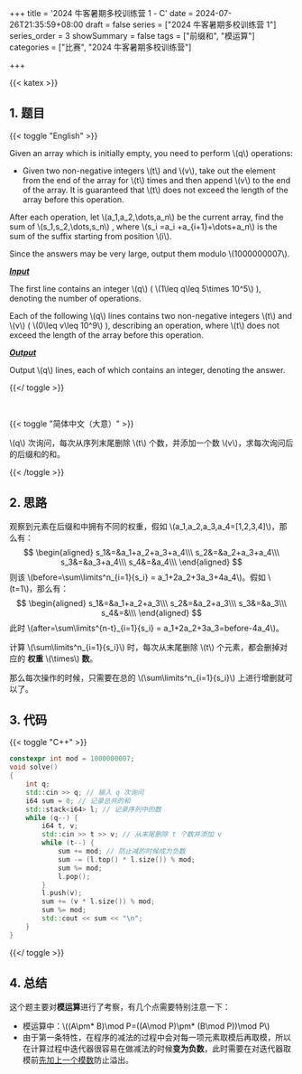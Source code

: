 +++
title = '2024 牛客暑期多校训练营 1 - C'
date = 2024-07-26T21:35:59+08:00
draft = false
series = ["2024 牛客暑期多校训练营 1"]
series_order = 3
showSummary = false
tags = ["前缀和", "模运算"]
categories = ["比赛", "2024 牛客暑期多校训练营"]

+++

{{< katex >}}

## 1. 题目

{{< toggle "English" >}}

Given an array which is initially empty, you need to perform \\(q\\) operations:

- Given two non-negative integers \\(t\\) and \\(v\\), take out the element from the end of the array for \\(t\\) times and then append \\(v\\) to the end of the array. It is guaranteed that \\(t\\) does not exceed the length of the array before this operation.

After each operation, let \\(a_1,a_2,\dots,a_n\\)  be the current array, find the sum of \\(s_1,s_2,\dots,s_n\\) , where \\(s_i =a_i +a_{i+1}+\dots+a_n\\)  is the sum of the suffix starting from position \\(i\\).

Since the answers may be very large, output them modulo \\(1000000007\\).

***<u>Input</u>***

The first line contains an integer \\(q\\) ( \\(1\leq q\leq 5\times 10^5\\) ), denoting the number of operations.

Each of the following \\(q\\) lines contains two non-negative integers \\(t\\) and \\(v\\) ( \\(0\leq v\leq 10^9\\) ), describing an operation, where \\(t\\) does not exceed the length of the array before this operation.

***<u>Output</u>***

Output \\(q\\) lines, each of which contains an integer, denoting the answer.

{{</ toggle >}}

<br>

{{< toggle "简体中文（大意）" >}}

\\(q\\) 次询问，每次从序列末尾删除 \\(t\\) 个数，并添加一个数 \\(v\\)，求每次询问后的后缀和的和。

{{< /toggle >}}

## 2. 思路

观察到元素在后缀和中拥有不同的权重，假如 \\(a_1,a_2,a_3,a_4=[1,2,3,4]\\)，那么有：
$$
\begin{aligned}
s_1&=&a_1+a_2+a_3+a_4\\\
s_2&=&a_2+a_3+a_4\\\
s_3&=&a_3+a_4\\\
s_4&=&a_4\\\
\end{aligned}
$$
则该 \\(before=\sum\limits^n_{i=1}{s_i} = a_1+2a_2+3a_3+4a_4\\)。假如 \\(t=1\\)，那么有：
$$
\begin{aligned}
s_1&=&a_1+a_2+a_3\\\
s_2&=&a_2+a_3\\\
s_3&=&a_3\\\
s_4&=&\\\
\end{aligned}
$$
此时 \\(after=\sum\limits^{n-t}_{i=1}{s_i} = a_1+2a_2+3a_3=before-4a_4\\)。

计算 \\(\sum\limits^n_{i=1}{s_i}\\) 时，每次从末尾删除 \\(t\\) 个元素，都会删掉对应的 **权重** \\(\times\\) **数**。

那么每次操作的时候，只需要在总的 \\(\sum\limits^n_{i=1}{s_i}\\) 上进行增删就可以了。

## 3. 代码

{{< toggle "C++" >}}

```cpp
constexpr int mod = 1000000007;
void solve()
{
    int q;
    std::cin >> q; // 输入 q 次询问
    i64 sum = 0; // 记录总共的和
    std::stack<i64> l; // 记录序列中的数
    while (q--) {
        i64 t, v;
        std::cin >> t >> v; // 从末尾删除 t 个数并添加 v
        while (t--) {
            sum += mod; // 防止减的时候成为负数
            sum -= (l.top() * l.size()) % mod;
            sum %= mod;
            l.pop();
        }
        l.push(v);
        sum += (v * l.size()) % mod;
        sum %= mod;
        std::cout << sum << "\n";
    }
}
```

{{</ toggle >}}

## 4. 总结

这个题主要对**模运算**进行了考察，有几个点需要特别注意一下：

- 模运算中：\\((A\pm\* B)\mod P=((A\mod P)\pm* (B\mod P))\mod P\\)
- 由于第一条特性，在程序的减法的过程中会对每一项元素取模后再取模，所以在计算过程中迭代器很容易在做减法的时候**变为负数**，此时需要在对迭代器取模前<u>先加上一个模数</u>防止溢出。
